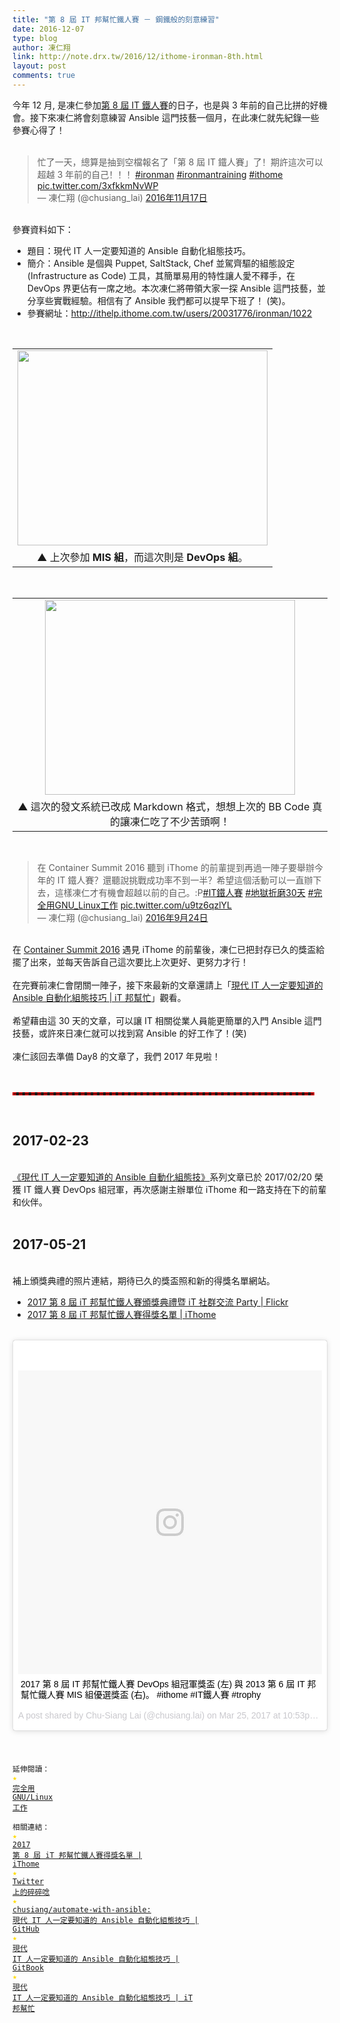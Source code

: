 ```yaml
---
title: "第 8 屆 IT 邦幫忙鐵人賽 － 鋼鐵般的刻意練習"
date: 2016-12-07
type: blog
author: 凍仁翔
link: http://note.drx.tw/2016/12/ithome-ironman-8th.html
layout: post
comments: true
---
```


今年 12 月, 是凍仁參加<a href="http://ithelp.ithome.com.tw/ironman/" target="_blank" title="第 8 屆 IT 邦幫忙鐵人賽::用30天向世界宣告，這一年來鋼鐵般的歷練">第 8 屆 IT 鐵人賽</a>的日子，也是與 3 年前的自己比拼的好機會。接下來凍仁將會刻意練習 Ansible 這門技藝一個月，在此凍仁就先紀錄一些參賽心得了！<br /><br /><blockquote class="twitter-tweet" data-lang="zh-tw"><div dir="ltr" lang="zh">忙了一天，總算是抽到空檔報名了「第 8 屆 IT 鐵人賽」了！期許這次可以超越 3 年前的自己！！！<a href="https://twitter.com/hashtag/ironman?src=hash">#ironman</a> <a href="https://twitter.com/hashtag/ironmantraining?src=hash">#ironmantraining</a> <a href="https://twitter.com/hashtag/ithome?src=hash">#ithome</a> <a href="https://t.co/3xfkkmNvWP">pic.twitter.com/3xfkkmNvWP</a></div>— 凍仁翔 (@chusiang_lai) <a href="https://twitter.com/chusiang_lai/status/799315192253251584">2016年11月17日</a></blockquote><a name='more'></a><br />參賽資料如下：<br /><ul><li>題目：現代 IT 人一定要知道的 Ansible 自動化組態技巧。</li><li>簡介：Ansible 是個與 Puppet, SaltStack, Chef 並駕齊驅的組態設定 (Infrastructure as Code) 工具，其簡單易用的特性讓人愛不釋手，在 DevOps 界更佔有一席之地。本次凍仁將帶領大家一探 Ansible 這門技藝，並分享些實戰經驗。相信有了 Ansible 我們都可以提早下班了！ (笑)。</li><li>參賽網址：<a href="http://ithelp.ithome.com.tw/users/20031776/ironman/1022" target="_blank">http://ithelp.ithome.com.tw/users/20031776/ironman/1022</a></li></ul><br /><table align="center" cellpadding="0" cellspacing="0" class="tr-caption-container" style="margin-left: auto; margin-right: auto; text-align: center;"><tbody><tr><td style="text-align: center;"><a href="https://3.bp.blogspot.com/-u31mRFBezG4/WEgW_slbHLI/AAAAAAAAd00/C3UojSeN5WATZg5zHcXOLdEsPS818d75gCLcB/s1600/2016-12-07-ithelp-ironman-1.png" imageanchor="1" style="margin-left: auto; margin-right: auto;"><img border="0" height="312" src="https://3.bp.blogspot.com/-u31mRFBezG4/WEgW_slbHLI/AAAAAAAAd00/C3UojSeN5WATZg5zHcXOLdEsPS818d75gCLcB/s400/2016-12-07-ithelp-ironman-1.png" width="400" /></a></td></tr><tr><td class="tr-caption" style="text-align: center;">▲ 上次參加 <b>MIS 組</b>，而這次則是 <b>DevOps 組</b>。</td></tr></tbody></table><br /><table align="center" cellpadding="0" cellspacing="0" class="tr-caption-container" style="margin-left: auto; margin-right: auto; text-align: center;"><tbody><tr><td style="text-align: center;"><a href="https://1.bp.blogspot.com/-YTD9nUeDWGA/WEgW_UZgdII/AAAAAAAAd0w/kkn1YeFvFzgbSe931ASWFK6efoUsYvpXgCLcB/s1600/2016-12-07-ithelp-ironman-2.png" imageanchor="1" style="margin-left: auto; margin-right: auto;"><img border="0" height="312" src="https://1.bp.blogspot.com/-YTD9nUeDWGA/WEgW_UZgdII/AAAAAAAAd0w/kkn1YeFvFzgbSe931ASWFK6efoUsYvpXgCLcB/s400/2016-12-07-ithelp-ironman-2.png" width="400" /></a></td></tr><tr><td class="tr-caption" style="text-align: center;">▲ 這次的發文系統已改成 Markdown 格式，想想上次的 BB Code 真的讓凍仁吃了不少苦頭啊！</td></tr></tbody></table><br /><blockquote class="twitter-tweet" data-lang="zh-tw"><div dir="ltr" lang="zh">在 Container Summit 2016 聽到 iThome 的前輩提到再過一陣子要舉辦今年的 IT 鐵人賽？還聽說挑戰成功率不到一半？希望這個活動可以一直辦下去，這樣凍仁才有機會超越以前的自己。:P<a href="https://twitter.com/hashtag/IT%E9%90%B5%E4%BA%BA%E8%B3%BD?src=hash">#IT鐵人賽</a> <a href="https://twitter.com/hashtag/%E5%9C%B0%E7%8D%84%E6%8A%98%E7%A3%A830%E5%A4%A9?src=hash">#地獄折磨30天</a> <a href="https://twitter.com/hashtag/%E5%AE%8C%E5%85%A8%E7%94%A8GNU_Linux%E5%B7%A5%E4%BD%9C?src=hash">#完全用GNU_Linux工作</a> <a href="https://t.co/u9tz6qzlYL">pic.twitter.com/u9tz6qzlYL</a></div>— 凍仁翔 (@chusiang_lai) <a href="https://twitter.com/chusiang_lai/status/779620593733820416">2016年9月24日</a></blockquote><br />在 <a href="http://note.drx.tw/2016/09/container-summit-2016-it-container.html" target="_blank">Container Summit 2016</a> 遇見 iThome 的前輩後，凍仁已把封存已久的獎盃給擺了出來，並每天告訴自己這次要比上次更好、更努力才行！<br /><br />在完賽前凍仁會閉關一陣子，接下來最新的文章還請上「<a href="http://ithelp.ithome.com.tw/users/20031776/ironman/1022" target="_blank">現代 IT 人一定要知道的 Ansible 自動化組態技巧 | iT 邦幫忙</a>」觀看。<br /><br />希望藉由這 30 天的文章，可以讓 IT 相關從業人員能更簡單的入門 Ansible 這門技藝，或許來日凍仁就可以找到寫 Ansible 的好工作了！(笑)<br /><br />凍仁該回去準備 Day8 的文章了，我們 2017 年見啦！<br /><br /><br /><hr width="95%" size="1" noshade style="border:2px dashed #cc0000;"><br /><h2 class="date-header"><span>2017-02-23</span></h2><br /><a href="http://ithelp.ithome.com.tw/users/20031776/ironman/1022" target="_blank">《現代 IT 人一定要知道的 Ansible 自動化組態技》</a>系列文章已於 2017/02/20 榮獲 IT 鐵人賽 DevOps 組冠軍，再次感謝主辦單位 iThome 和一路支持在下的前輩和伙伴。<br /><br /><h2 class="date-header"><span>2017-05-21</span></h2><br />補上頒獎典禮的照片連結，期待已久的獎盃照和新的得獎名單網站。<br /><ul><li><a href="https://www.flickr.com/photos/153668487@N06/sets/72157679001575423/">2017 第 8 屆 iT 邦幫忙鐵人賽頒獎典禮暨 iT 社群交流 Party | Flickr</a></li><li><a href="http://ithelp.ithome.com.tw/ironman/8th_winner">2017 第 8 屆 iT 邦幫忙鐵人賽得獎名單 | iThome</a></li></ul><br /><blockquote class="instagram-media" data-instgrm-captioned data-instgrm-version="7" style=" background:#FFF; border:0; border-radius:3px; box-shadow:0 0 1px 0 rgba(0,0,0,0.5),0 1px 10px 0 rgba(0,0,0,0.15); margin: 1px; max-width:658px; padding:0; width:99.375%; width:-webkit-calc(100% - 2px); width:calc(100% - 2px);"><div style="padding:8px;"><div style=" background:#F8F8F8; line-height:0; margin-top:40px; padding:50.0% 0; text-align:center; width:100%;"><div style=" background:url(data:image/png;base64,iVBORw0KGgoAAAANSUhEUgAAACwAAAAsCAMAAAApWqozAAAABGdBTUEAALGPC/xhBQAAAAFzUkdCAK7OHOkAAAAMUExURczMzPf399fX1+bm5mzY9AMAAADiSURBVDjLvZXbEsMgCES5/P8/t9FuRVCRmU73JWlzosgSIIZURCjo/ad+EQJJB4Hv8BFt+IDpQoCx1wjOSBFhh2XssxEIYn3ulI/6MNReE07UIWJEv8UEOWDS88LY97kqyTliJKKtuYBbruAyVh5wOHiXmpi5we58Ek028czwyuQdLKPG1Bkb4NnM+VeAnfHqn1k4+GPT6uGQcvu2h2OVuIf/gWUFyy8OWEpdyZSa3aVCqpVoVvzZZ2VTnn2wU8qzVjDDetO90GSy9mVLqtgYSy231MxrY6I2gGqjrTY0L8fxCxfCBbhWrsYYAAAAAElFTkSuQmCC); display:block; height:44px; margin:0 auto -44px; position:relative; top:-22px; width:44px;"></div></div><p style=" margin:8px 0 0 0; padding:0 4px;"><a href="https://www.instagram.com/p/BSFx3FfAiT_/" style=" color:#000; font-family:Arial,sans-serif; font-size:14px; font-style:normal; font-weight:normal; line-height:17px; text-decoration:none; word-wrap:break-word;" target="_blank">2017 第 8 屆 IT 邦幫忙鐵人賽 DevOps 組冠軍獎盃 (左) 與 2013 第 6 屆 IT 邦幫忙鐵人賽 MIS 組優選獎盃 (右)。 #ithome #IT鐵人賽 #trophy</a></p><p style=" color:#c9c8cd; font-family:Arial,sans-serif; font-size:14px; line-height:17px; margin-bottom:0; margin-top:8px; overflow:hidden; padding:8px 0 7px; text-align:center; text-overflow:ellipsis; white-space:nowrap;">A post shared by Chu-Siang Lai (@chusiang.lai) on <time style=" font-family:Arial,sans-serif; font-size:14px; line-height:17px;" datetime="2017-03-26T05:53:14+00:00">Mar 25, 2017 at 10:53pm PDT</time></p></div></blockquote><script async defer src="//platform.instagram.com/en_US/embeds.js"></script><br /><br /><br /><code class="ref">延伸閱讀：<br /><font color="#ffdb00">★</font> <a href="http://note.drx.tw/2013/09/working-on-gnu-linux.html" target="_blank">完全用 GNU/Linux 工作</a><br /><br />相關連結：<br /><font color="#ffdb00">★</font> <a href="http://ithelp.ithome.com.tw/ironman/8th_winner" target="_blank">2017 第 8 屆 iT 邦幫忙鐵人賽得獎名單 | iThome</a><br /><span style="color: #ffdb00;">★</span> <a href="https://twitter.com/search?f=tweets&amp;q=%E9%90%B5%E4%BA%BA%E8%B3%BD%20from%3Achusiang_lai&amp;src=typd" target="_blank">Twitter 上的碎碎唸</a><br /><span style="color: #ffdb00;">★</span> <a href="https://github.com/chusiang/automate-with-ansible">chusiang/automate-with-ansible: 現代 IT 人一定要知道的 Ansible 自動化組態技巧 | GitHub</a><br /><span style="color: #ffdb00;">★</span> <a href="https://www.gitbook.com/book/chusiang/automate-with-ansible/details">現代 IT 人一定要知道的 Ansible 自動化組態技巧 | GitBook</a><br /><span style="color: #ffdb00;">★</span> <a href="http://ithelp.ithome.com.tw/users/20031776/ironman/1022">現代 IT 人一定要知道的 Ansible 自動化組態技巧 | iT 邦幫忙</a><br /></code><br /><br /><script async="" charset="utf-8" src="//platform.twitter.com/widgets.js"></script><br />